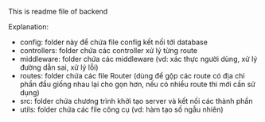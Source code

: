 This is readme file of backend

Explanation:

- config: folder này để chứa file config kết nối tới database
- controllers: folder chứa các controller xử lý từng route
- middleware: folder chứa các middleware (vd: xác thực người dùng, xử lý đường dẫn sai, xử lý lỗi)
- routes: folder chứa các file Router (dùng để gộp các route có địa chỉ phần đầu giống nhau lại cho gọn hơn, nếu có nhiều route thì mới cần sử dụng)
- src: folder chứa chương trình khởi tạo server và kết nối các thành phần
- utils: folder chứa các file công cụ (vd: hàm tạo số ngẫu nhiên)


